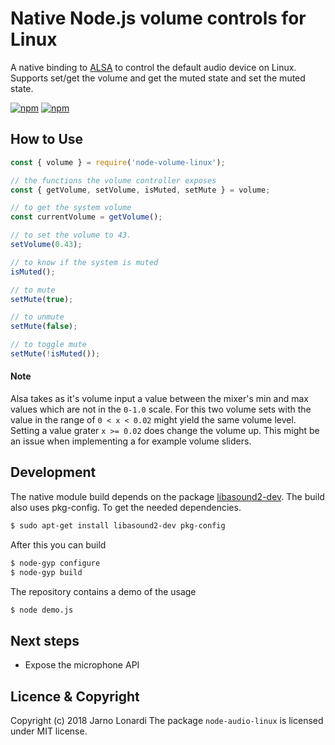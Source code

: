 # Native Node.js volume controls for Linux

A native binding to [ALSA](https://www.alsa-project.org/main/index.php/Main_Page) to control the default audio device on Linux. Supports set/get the volume and get the muted state and set the muted state.

[![npm](https://img.shields.io/npm/dm/node-audio-linux.svg)](https://www.npmjs.com/package/node-audio-linux)
[![npm](https://img.shields.io/npm/v/node-audio-linux.svg)](https://www.npmjs.com/package/node-audio-linux)

## How to Use
```javascript
const { volume } = require('node-volume-linux');

// the functions the volume controller exposes
const { getVolume, setVolume, isMuted, setMute } = volume;

// to get the system volume
const currentVolume = getVolume();

// to set the volume to 43.
setVolume(0.43);

// to know if the system is muted
isMuted();

// to mute
setMute(true);

// to unmute
setMute(false);

// to toggle mute
setMute(!isMuted());
```
#### Note
Alsa takes as it's volume input a value between the mixer's min and max values which are not in the `0-1.0` scale. For this two volume sets with the value in the range of `0 < x < 0.02` might yield the same volume level. Setting a value grater `x >= 0.02` does change the volume up. This might be an issue when implementing a for example volume sliders.

## Development
The native module build depends on the package [libasound2-dev](https://packages.debian.org/fi/sid/libasound2-dev). The build also uses pkg-config. To get the needed dependencies.

```bash
$ sudo apt-get install libasound2-dev pkg-config
```

After this you can build

```bash
$ node-gyp configure
$ node-gyp build
```
The repository contains a demo of the usage
```bash
$ node demo.js
```


## Next steps
 - Expose the microphone API

## Licence & Copyright
Copyright (c) 2018 Jarno Lonardi
The package `node-audio-linux` is licensed under MIT license.